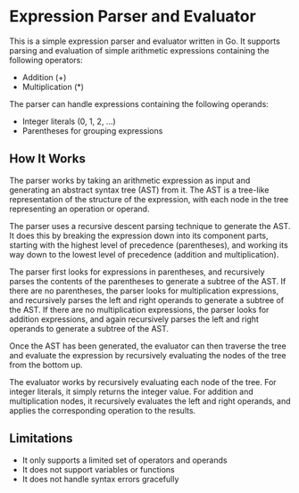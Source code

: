 # Expression Parser and Evaluator

This is a simple expression parser and evaluator written in Go. It supports parsing and evaluation of simple arithmetic expressions containing the following operators:

- Addition (+)
- Multiplication (*)

The parser can handle expressions containing the following operands:

- Integer literals (0, 1, 2, ...)
- Parentheses for grouping expressions

## How It Works

The parser works by taking an arithmetic expression as input and generating an abstract syntax tree (AST) from it. The AST is a tree-like representation of the structure of the expression, with each node in the tree representing an operation or operand.

The parser uses a recursive descent parsing technique to generate the AST. It does this by breaking the expression down into its component parts, starting with the highest level of precedence (parentheses), and working its way down to the lowest level of precedence (addition and multiplication).

The parser first looks for expressions in parentheses, and recursively parses the contents of the parentheses to generate a subtree of the AST. If there are no parentheses, the parser looks for multiplication expressions, and recursively parses the left and right operands to generate a subtree of the AST. If there are no multiplication expressions, the parser looks for addition expressions, and again recursively parses the left and right operands to generate a subtree of the AST.

Once the AST has been generated, the evaluator can then traverse the tree and evaluate the expression by recursively evaluating the nodes of the tree from the bottom up.

The evaluator works by recursively evaluating each node of the tree. For integer literals, it simply returns the integer value. For addition and multiplication nodes, it recursively evaluates the left and right operands, and applies the corresponding operation to the results.

## Limitations

- It only supports a limited set of operators and operands
- It does not support variables or functions
- It does not handle syntax errors gracefully
